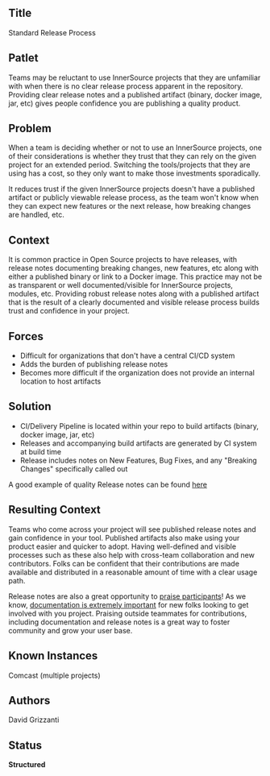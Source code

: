 ## Title

Standard Release Process

## Patlet

Teams may be reluctant to use InnerSource projects that they are unfamiliar with when there is no clear release process apparent in the repository.
Providing clear release notes and a published artifact (binary, docker image, jar, etc) gives people confidence you are publishing a quality product.

## Problem

When a team is deciding whether or not to use an InnerSource projects, one of their considerations is whether they trust that they can rely on the given project for an extended period. Switching the tools/projects that they are using has a cost, so they only want to make those investments sporadically.

It reduces trust if the given InnerSource projects doesn't have a published artifact or publicly viewable release process, as the team won't know when they can expect new features or the next release, how breaking changes are handled, etc.

## Context

It is common practice in Open Source projects to have releases, with release notes documenting breaking changes,
new features, etc along with either a published binary or link to a Docker image. This practice may not be as
transparent or well documented/visible for InnerSource projects, modules, etc. Providing robust release notes
along with a published artifact that is the result of a clearly documented and visible release process builds trust and confidence in your project.

## Forces

- Difficult for organizations that don't have a central CI/CD system
- Adds the burden of publishing release notes
- Becomes more difficult if the organization does not provide an internal location to host artifacts

## Solution

- CI/Delivery Pipeline is located within your repo to build artifacts (binary, docker image, jar, etc)
- Releases and accompanying build artifacts are generated by CI system at build time
- Release includes notes on New Features, Bug Fixes, and any "Breaking Changes" specifically called out

A good example of quality Release notes can be found [here](https://github.com/jaegertracing/jaeger/releases)

## Resulting Context

Teams who come across your project will see published release notes and gain confidence in your tool. Published artifacts also make using your product easier and quicker to adopt. Having well-defined and visible processes such as these also help with cross-team collaboration and new contributors. Folks can be confident that their contributions are made available and distributed in a reasonable amount of time with a clear usage path.

Release notes are also a great opportunity to [praise participants](praise-participants.md)! As we know, [documentation is extremely important](project-setup/base-documentation.md) for new folks looking to get involved with you project. Praising outside teammates for contributions, including documentation and release notes is a great way to foster community and grow your user base.

## Known Instances

Comcast (multiple projects)

## Authors

David Grizzanti

## Status

**Structured**
